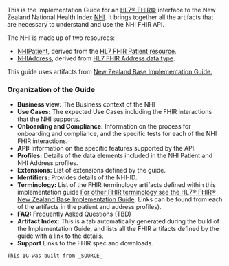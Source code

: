 This is the Implementation Guide for an [HL7&reg; FHIR&copy;](http://hl7.org/fhir/) interface to the New Zealand National Health Index [NHI](https://www.health.govt.nz/our-work/health-identity/national-health-index). It brings together all the artifacts that are necessary to understand and use the NHI FHIR API.

The NHI is made up of two resources:
* [NHIPatient](StructureDefinition-NhiPatient.html), derived from the [HL7 FHIR Patient resource](http://hl7.org/fhir/patient.html).
* [NHIAddress](StructureDefinition-NhiAddress.html), derived from [HL7 FHIR Address data type](http://hl7.org/fhir/R4/datatypes.html#Address).

This guide uses artifacts from [New Zealand Base Implementation Guide.](https://fhir.org.nz/ig/base/index.html)

### Organization of the Guide

* **Business view:** The Business context of the NHI
* **Use Cases:**  The expected Use Cases including the FHIR interactions that the NHI supports.
* **Onboarding and Compliance:** Information on the process for onboarding and compliance, and the specific tests for each of the NHI FHIR interactions.
* **API:** Information on the specific features supported by the API.
* **Profiles:** Details of the data elements included in the NHI Patient and NHI Address profiles.
* **Extensions:** List of extensions defined by the guide.
* **Identifiers:** Provides details of the NHI-ID.
* **Terminology:** List of the FHIR terminology artifacts defined within this implementation guide [For other FHIR terminology see the HL7® FHIR® New Zealand Base Implementation Guide](https://fhir.org.nz/ig/base/index.html). Links can be found from each of the artifacts in the patient and address profiles).
* **FAQ:** Frequently Asked Questions (TBD)
* **Artifact Index:**  This is a tab automatically generated during the build of the Implementation Guide, and lists all the FHIR artifacts defined by the guide with a link to the details.
* **Support** Links to the FHIR spec and downloads.

`This IG was built from _SOURCE_`

